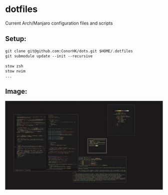 # dotfiles
Current Arch/Manjaro configuration files and scripts

## Setup:
```
git clone git@github.com:ConorHK/dots.git $HOME/.dotfiles
git submodule update --init --recursive

stow zsh
stow nvim 
...
```

## Image:
![Example of dotfiles](https://raw.githubusercontent.com/ConorHK/dots/master/.images/alduin.png)
